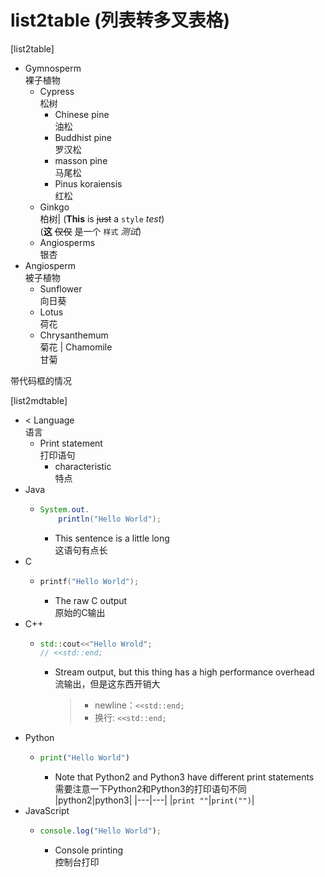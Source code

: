 # list2table (列表转多叉表格)

[list2table]

- Gymnosperm<br> 裸子植物
	- Cypress<br> 松树
		- Chinese pine<br> 油松
		- Buddhist pine<br> 罗汉松
		- masson pine<br> 马尾松
		- Pinus koraiensis<br> 红松
	- Ginkgo<br> 柏树| (**This** is ~~just~~ a `style` *test*)<br> (**这** ~~仅仅~~ 是一个 `样式` *测试*)
	- Angiosperms<br> 银杏
- Angiosperm<br> 被子植物
	- Sunflower<br> 向日葵
	- Lotus<br> 荷花
	- Chrysanthemum<br> 菊花 | Chamomile<br> 甘菊

带代码框的情况

[list2mdtable]

- < Language<br>语言
  - Print statement<br>打印语句
    - characteristic<br>特点
- Java
  - ```java
    System.out.
        println("Hello World");
    ```
    - This sentence is a little long<br>这语句有点长
- C
  - ```c
    printf("Hello World");
    ```
    - The raw C output<br>原始的C输出
- C++
  - ```cpp
    std::cout<<"Hello Wrold";
    // <<std::end;
    ```
    - Stream output, but this thing has a high performance overhead<br>
      流输出，但是这东西开销大
      > - newline：`<<std::end;`
      > - 换行: `<<std::end;`
- Python
  - ```python
    print("Hello World")
    ```
      - Note that Python2 and Python3 have different print statements<br>需要注意一下Python2和Python3的打印语句不同
        |python2|python3|
        |---|---|
        |`print ""`|`print("")`|
- JavaScript
  - ```js
    console.log("Hello World");
    ```
      - Console printing<br>控制台打印
